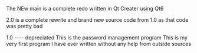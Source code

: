 The NEw main is a complete redo written in Qt Creater using Qt6

2.0 is a complete rewrite and brand new source code from 1.0 as that code was pretty bad

1.0 ---- depreciated
This is the password management program
This is my very first program I have ever written without any help from outside sources
